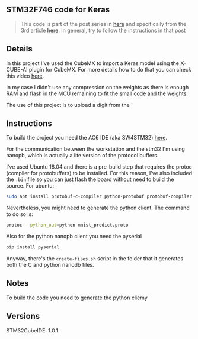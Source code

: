 STM32F746 code for Keras
----

> This code is part of the post series in [here](https://www.stupid-projects.com/machine-learning-on-embedded-part-1/) and specifically from the 3rd article [here](https://www.stupid-projects.com/machine-learning-on-embedded-part-2/). In general, try to follow the instructions in that post

## Details
In this project I've used the CubeMX to import a Keras model using the X-CUBE-AI plugin for CubeMX.
For more details how to do that you can check this video [here](https://www.youtube.com/watch?v=grgNXdkmzzQ).

In my case I didn't use any compression on the weights as there is enough RAM and flash in the MCU remaining to fit the small code and the weights.

The use of this project is to upload a digit from the `

## Instructions
To build the project you need the AC6 IDE (aka SW4STM32) [here](https://www.st.com/en/development-tools/sw4stm32.html).

For the communication between the workstation and the stm32 I'm using nanopb, which is actually a lite version of the protocol buffers.

I've used Ubuntu 18.04 and there is a pre-build step that requires the protoc (compiler for protobuffers) to be installed.
For this reason, I've also included the `.bin` file so you can just flash the board without need to build the source.
For ubuntu:
```sh
sudo apt install protobuf-c-compiler python-protobuf protobuf-compiler
```

Nevertheless, you might need to generate the python client. The command to do so is:
```sh
protoc --python_out=python mnist_predict.proto
```

Also for the python nanopb client you need the pyserial
```sh
pip install pyserial
```

Anyway, there's the `create-files.sh` script in the folder that it generates both the C and python nanodb files.

## Notes
To build the code you need to generate the python cliemy


## Versions
STM32CubeIDE: 1.0.1